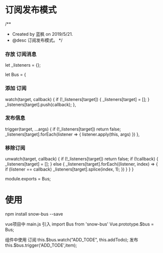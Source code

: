 # 订阅发布模式
/**
 * Created by 蓝枫 on 2019/5/21.
 * @desc 订阅发布模式。
 */


### 存放 订阅消息
let _listeners = {};

let Bus = {
  ### 添加 订阅
  watch(target, callback) {
    if (!_listeners[target]) {
      _listeners[target] = [];
    }
    _listeners[target].push(callback);
  },
  ### 发布信息
  trigger(target, ...args) {
    if (!_listeners[target]) return false;
    _listeners[target].forEach(listener => {
      listener.apply(this, args)
    })
  },
  ### 移除订阅
  unwatch(target, callback) {
    if (!_listeners[target]) return false;
    if (!callback) {
      _listeners[target] = [];
    } else {
      _listeners[target].forEach((listener, index) => {
        if (listener == callback) _listeners[target].splice(index, 1);
      })
    }
  }
}

module.exports = Bus;

# 使用
npm install snow-bus --save

vue项目中 main.js 引入
import Bus from 'snow-bus'
Vue.prototype.$bus = Bus;

组件中使用
订阅
this.$bus.watch("ADD_TODE", this.addTodo);
发布
this.$bus.trigger('ADD_TODE',item);